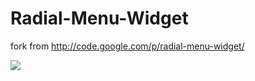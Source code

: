 Radial-Menu-Widget
==================

fork from http://code.google.com/p/radial-menu-widget/



![](http://www.androidviews.net/wp-content/uploads/2012/10/RadialMenu1.gif)
